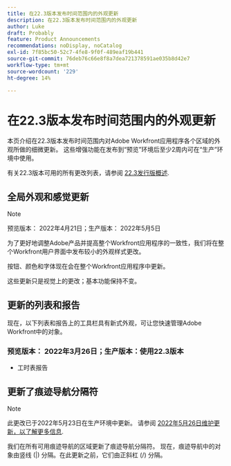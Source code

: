 ```yaml
---
title: 在22.3版本发布时间范围内的外观更新
description: 在22.3版本发布时间范围内的外观更新
author: Luke
draft: Probably
feature: Product Announcements
recommendations: noDisplay, noCatalog
exl-id: 7f85bc50-52c7-4fe8-9f0f-489eaf19b441
source-git-commit: 76deb76c66e8f8a7dea721378591ae035b8d42e7
workflow-type: tm+mt
source-wordcount: '229'
ht-degree: 14%

---
```


# 在22.3版本发布时间范围内的外观更新

本页介绍在22.3版本发布时间范围内对Adobe Workfront应用程序各个区域的外观所做的细微更新。 这些增强功能在发布到“预览”环境后至少2周内可在“生产”环境中使用。

有关22.3版本可用的所有更改列表，请参阅 [22.3发行版概述](../../../product-announcements/product-releases/22.3-release-activity/22-3-release-overview.md).

## 全局外观和感觉更新

>[!NOTE]
>
>预览版本： 2022年4月21日；生产版本： 2022年5月5日

为了更好地调整Adobe产品并提高整个Workfront应用程序的一致性，我们将在整个Workfront用户界面中发布较小的外观样式更改。

按钮、颜色和字体现在会在整个Workfront应用程序中更新。

这些更新只是视觉上的更改；基本功能保持不变。

## 更新的列表和报告

现在，以下列表和报告上的工具栏具有新式外观，可让您快速管理Adobe Workfront中的对象。

### 预览版本： 2022年3月26日；生产版本：使用22.3版本

* 工时表报告

## 更新了痕迹导航分隔符

>[!NOTE]
>
>此更改已于2022年5月23日在生产环境中更新。 请参阅 [2022年5月26日维护更新，以了解更多信息](https://one.workfront.com/s/article/Maintenance-Update-on-May-26-2022).

我们在所有可用痕迹导航的区域更新了痕迹导航分隔符。 现在，痕迹导航中的对象由竖线 (|) 分隔。在此更新之前，它们由正斜杠 (/) 分隔。
